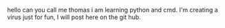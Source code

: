 hello can you call me thomas
i am learning python and cmd.
I'm creating a virus just for fun,
I will post here on the git hub.
